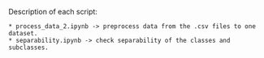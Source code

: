 Description of each script:
    
    * process_data_2.ipynb -> preprocess data from the .csv files to one dataset. 
    * separability.ipynb -> check separability of the classes and subclasses. 
